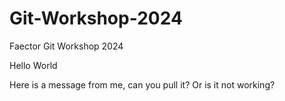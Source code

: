 # Git-Workshop-2024
Faector Git Workshop 2024

Hello World

Here is a message from me, can you pull it? Or is it not working?
